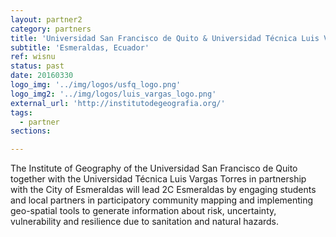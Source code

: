 ```yaml
---
layout: partner2
category: partners
title: 'Universidad San Francisco de Quito & Universidad Técnica Luis Vargas Torres'
subtitle: 'Esmeraldas, Ecuador'
ref: wisnu
status: past
date: 20160330
logo_img: '../img/logos/usfq_logo.png'
logo_img2: '../img/logos/luis_vargas_logo.png'
external_url: 'http://institutodegeografia.org/'
tags:
  - partner
sections:

---
```


The Institute of Geography of the Universidad San Francisco de Quito together with the Universidad Técnica Luis Vargas Torres in partnership with the City of Esmeraldas will lead 2C Esmeraldas by engaging students and local partners in participatory community mapping and implementing geo-spatial tools to generate information about risk, uncertainty, vulnerability and resilience due to sanitation and natural hazards.

